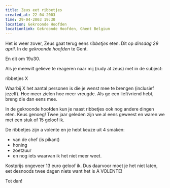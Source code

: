 ```yaml
---
title: Zeus eet ribbetjes
created_at: 22-04-2003
time: 29-04-2003 19:30
location: Gekroonde Hoofden
locationlink: Gekroonde Hoofden, Ghent Belgium
---
```


Het is weer zover, Zeus gaat terug eens *ribbetjes* eten.  Dit op
*dinsdag 29 april*.  In de *gekroonde hoofden* te Gent.

En dit om 19u30.

Als je meewilt gelieve te reageren naar mij (rudy at zeus) met in de
subject:

ribbetjes X

Waarbij X het aantal personen is die je wenst mee te brengen
(inclusief jezelf).  Hoe meer zielen hoe meer vreugde.  Als ge een
lief/vriend hebt, breng die dan eens mee.

In de gekroonde hoofden kun je naast ribbetjes ook nog andere dingen
eten.  Keus genoeg!  Twee jaar geleden zijn we al eens geweest en
waren we met een stuk of 15 geloof ik.

De ribbetjes zijn a volente en je hebt keuze uit 4 smaken:

- van de chef (is pikant)
- honing
- zoetzuur
- en nog iets waarvan ik het niet meer weet.

Kostprijs ongeveer 13 euro geloof ik.  Dus daarvoor moet je het niet
laten, eet desnoods twee dagen niets want het is A VOLENTE!

Tot dan!